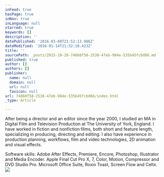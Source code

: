 ```yaml
---
inFeed: true
hasPage: true
inNav: true
inLanguage: null
starred: true
keywords: []
description: ''
datePublished: '2016-03-08T21:52:13.986Z'
dateModified: '2016-01-14T21:52:18.423Z'
title: ''
sourcePath: _posts/2015-10-20-74860f58-2538-47eb-984e-535b45fcbd66.md
published: true
author: []
authors: []
publisher:
  name: null
  domain: null
  url: null
  favicon: null
url: 74860f58-2538-47eb-984e-535b45fcbd66/index.html
_type: Article

---
```

After being a director and an editor since the year 2000, I studied an MA in Digital Film and Television Production at The University of York, England. I have worked in fiction and nonfiction films, both short and feature length, specializing in producing, directing and editing. I also have experience in production planning, workflows, film and video technologies, 2D animation and visual effects.

Software skills: Adobe After Effects, Premiere, Encore, Photoshop, Illustrator and Media Encoder. Apple Final Cut Pro X, 7, Color, Motion, Compressor and DVD Studio Pro. Microsoft Office Suite, Roxio Toast, Screen Flow and Celtx.
![](https://the-grid-user-content.s3-us-west-2.amazonaws.com/5e2ffc39-25c5-418a-ade1-c363bbb7e3be.jpg)